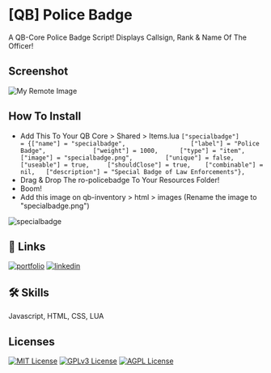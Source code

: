 
# [QB] Police Badge

A QB-Core Police Badge Script!
Displays Callsign, Rank & Name Of The Officer!

## Screenshot
![My Remote Image](https://cdn.discordapp.com/attachments/992322942933418024/1074427349610811392/image.png)
## How To Install

- Add This To Your QB Core > Shared > Items.lua	
`["specialbadge"]                 = {["name"] = "specialbadge",                  ["label"] = "Police Badge",             ["weight"] = 1000,      ["type"] = "item",      ["image"] = "specialbadge.png",         ["unique"] = false,     ["useable"] = true,     ["shouldClose"] = true,    ["combinable"] = nil,   ["description"] = "Special Badge of Law Enforcements"},`
- Drag & Drop The ro-policebadge To Your Resources Folder!
- Boom!
- Add this image on qb-inventory > html > images (Rename the image to "specialbadge.png")

![specialbadge](https://user-images.githubusercontent.com/73050572/218711638-f56a8876-3773-495c-9b6a-612d7d736f77.png)

## 🔗 Links
[![portfolio](https://img.shields.io/badge/my_portfolio-000?style=for-the-badge&logo=ko-fi&logoColor=white)](https://linktr.ee/roski123)
[![linkedin](https://img.shields.io/badge/instagram-0A66C2?style=for-the-badge&logo=instagram&logoColor=white)](https://www.instagram.com/parikshitgg/)



## 🛠 Skills
Javascript, HTML, CSS, LUA


## Licenses

[![MIT License](https://img.shields.io/badge/License-MIT-green.svg)](https://choosealicense.com/licenses/mit/)
[![GPLv3 License](https://img.shields.io/badge/License-GPL%20v3-yellow.svg)](https://opensource.org/licenses/)
[![AGPL License](https://img.shields.io/badge/license-AGPL-blue.svg)](http://www.gnu.org/licenses/agpl-3.0)


